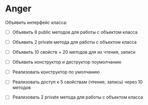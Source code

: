# Anger

Объявить интерфейс класса:

- [ ] Объявить 8 public методов для работы с объектом класса

- [ ] Объявить 2 private метода для работы с объектом класса

- [ ] Объявить 10 свойств + 20 методов для их чтения, записи

- [ ] Объявить конструктор и деструктор поумолчанию

- [ ] Реализовать конструктор по умолчанию

- [ ] Реализовать доступ к 5 свойствам (чтение, запись) через 10 методов

- [ ] Реализовать 2 private метода для работы с объектом класса

